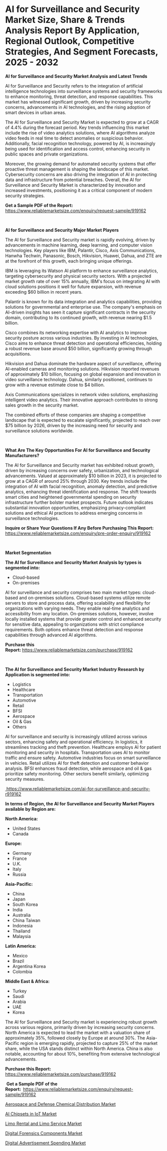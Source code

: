 <p><h1>AI for Surveillance and Security Market Size, Share & Trends Analysis Report By Application, Regional Outlook, Competitive Strategies, And Segment Forecasts, 2025 - 2032</h1></p><p><strong>AI for Surveillance and Security Market Analysis and Latest Trends</strong></p>
<p><p>AI for Surveillance and Security refers to the integration of artificial intelligence technologies into surveillance systems and security frameworks to enhance monitoring, threat detection, and response capabilities. This market has witnessed significant growth, driven by increasing security concerns, advancements in AI technologies, and the rising adoption of smart devices in urban areas.</p><p>The AI for Surveillance and Security Market is expected to grow at a CAGR of 4.4% during the forecast period. Key trends influencing this market include the rise of video analytics solutions, where AI algorithms analyze video feeds in real time to detect anomalies or suspicious behavior. Additionally, facial recognition technology, powered by AI, is increasingly being used for identification and access control, enhancing security in public spaces and private organizations.</p><p>Moreover, the growing demand for automated security systems that offer proactive threat management is shaping the landscape of this market. Cybersecurity concerns are also driving the integration of AI in protecting data and infrastructure from potential breaches. Overall, the AI for Surveillance and Security Market is characterized by innovation and increased investments, positioning it as a critical component of modern security strategies.</p></p>
<p><strong>Get a Sample PDF of the Report:&nbsp;</strong> <a href="https://www.reliablemarketsize.com/enquiry/request-sample/919162?utm_campaign=2130&utm_medium=2&utm_source=Github&utm_content=ia&utm_term=07032025&utm_id=ai-for-surveillance-and-security">https://www.reliablemarketsize.com/enquiry/request-sample/919162</a></p>
<p>&nbsp;</p>
<p><strong>AI for Surveillance and Security Major Market Players</strong></p>
<p><p>The AI for Surveillance and Security market is rapidly evolving, driven by advancements in machine learning, deep learning, and computer vision technologies. Key players like IBM, Palantir, Cisco, Axis Communications, Hanwha Techwin, Panasonic, Bosch, Hikvision, Huawei, Dahua, and ZTE are at the forefront of this growth, each bringing unique offerings.</p><p>IBM is leveraging its Watson AI platform to enhance surveillance analytics, targeting cybersecurity and physical security sectors. With a projected market growth rate of over 15% annually, IBM's focus on integrating AI with cloud solutions positions it well for future expansion, with revenue exceeding $60 billion in recent years.</p><p>Palantir is known for its data integration and analytics capabilities, providing solutions for governmental and enterprise use. The company's emphasis on AI-driven insights has seen it capture significant contracts in the security domain, contributing to its continued growth, with revenue nearing $1.5 billion.</p><p>Cisco combines its networking expertise with AI analytics to improve security posture across various industries. By investing in AI technologies, Cisco aims to enhance threat detection and operational efficiencies, holding a robust revenue base around $50 billion, significantly growing through acquisitions.</p><p>Hikvision and Dahua dominate the hardware aspect of surveillance, offering AI-enabled cameras and monitoring solutions. Hikvision reported revenues of approximately $10 billion, focusing on global expansion and innovation in video surveillance technology. Dahua, similarly positioned, continues to grow with a revenue estimate close to $4 billion.</p><p>Axis Communications specializes in network video solutions, emphasizing intelligent video analytics. Their innovative approach contributes to strong sales growth in the security market.</p><p>The combined efforts of these companies are shaping a competitive landscape that is expected to escalate significantly, projected to reach over $75 billion by 2026, driven by the increasing need for security and surveillance solutions worldwide.</p></p>
<p>&nbsp;</p>
<p><strong>What Are The Key Opportunities For AI for Surveillance and Security Manufacturers?</strong></p>
<p><p>The AI for Surveillance and Security market has exhibited robust growth, driven by increasing concerns over safety, urbanization, and technological advancements. Valued at approximately $10 billion in 2023, it is projected to grow at a CAGR of around 25% through 2030. Key trends include the integration of AI with facial recognition, anomaly detection, and predictive analytics, enhancing threat identification and response. The shift towards smart cities and heightened governmental spending on security infrastructure further bolster market prospects. Future outlook indicates substantial innovation opportunities, emphasizing privacy-compliant solutions and ethical AI practices to address emerging concerns in surveillance technologies.</p></p>
<p><strong>Inquire or Share Your Questions If Any Before Purchasing This Report:</strong> <a href="https://www.reliablemarketsize.com/enquiry/pre-order-enquiry/919162?utm_campaign=2130&utm_medium=2&utm_source=Github&utm_content=ia&utm_term=07032025&utm_id=ai-for-surveillance-and-security">https://www.reliablemarketsize.com/enquiry/pre-order-enquiry/919162</a></p>
<p>&nbsp;</p>
<p><strong>Market Segmentation</strong></p>
<p><strong>The AI for Surveillance and Security Market Analysis by types is segmented into:</strong></p>
<p><ul><li>Cloud-based</li><li>On-premises</li></ul></p>
<p><p>AI for surveillance and security comprises two main market types: cloud-based and on-premises solutions. Cloud-based systems utilize remote servers to store and process data, offering scalability and flexibility for organizations with varying needs. They enable real-time analytics and accessibility from any location. On-premises solutions, however, involve locally installed systems that provide greater control and enhanced security for sensitive data, appealing to organizations with strict compliance requirements. Both options enhance threat detection and response capabilities through advanced AI algorithms.</p></p>
<p><strong>Purchase this Report:&nbsp;</strong><a href="https://www.reliablemarketsize.com/purchase/919162?utm_campaign=2130&utm_medium=2&utm_source=Github&utm_content=ia&utm_term=07032025&utm_id=ai-for-surveillance-and-security">https://www.reliablemarketsize.com/purchase/919162</a></p>
<p>&nbsp;</p>
<p><strong>The AI for Surveillance and Security Market Industry Research by Application is segmented into:</strong></p>
<p><ul><li>Logistics</li><li>Healthcare</li><li>Transportation</li><li>Automotive</li><li>Retail</li><li>BFSI</li><li>Aerospace</li><li>Oil & Gas</li><li>Others</li></ul></p>
<p><p>AI for surveillance and security is increasingly utilized across various sectors, enhancing safety and operational efficiency. In logistics, it streamlines tracking and theft prevention. Healthcare employs AI for patient monitoring and security in hospitals. Transportation uses AI to monitor traffic and ensure safety. Automotive industries focus on smart surveillance in vehicles. Retail utilizes AI for theft detection and customer behavior analysis. BFSI enhances fraud detection, while aerospace and oil & gas prioritize safety monitoring. Other sectors benefit similarly, optimizing security measures.</p></p>
<p><a href="https://www.reliablemarketsize.com/ai-for-surveillance-and-security-r919162?utm_campaign=2130&utm_medium=2&utm_source=Github&utm_content=ia&utm_term=07032025&utm_id=ai-for-surveillance-and-security">&nbsp;https://www.reliablemarketsize.com/ai-for-surveillance-and-security-r919162</a></p>
<p><strong>In terms of Region, the AI for Surveillance and Security Market Players available by Region are:</strong></p>
<p>
    <p> <strong> North America: </strong>
        <ul>
            <li>United States</li>
            <li>Canada</li>
        </ul>
        </p> 
    <p> <strong> Europe: </strong>
        <ul>
            <li>Germany</li>
            <li>France</li>
            <li>U.K.</li>
            <li>Italy</li>
            <li>Russia</li>
        </ul>
        </p> 
    <p> <strong> Asia-Pacific: </strong>
        <ul>
            <li>China</li>
            <li>Japan</li>
            <li>South Korea</li>
            <li>India</li>
            <li>Australia</li>
            <li>China Taiwan</li>
            <li>Indonesia</li>
            <li>Thailand</li>
            <li>Malaysia</li>
        </ul>
        </p> 
    <p> <strong> Latin America: </strong>
        <ul>
            <li>Mexico</li>
            <li>Brazil</li>
            <li>Argentina Korea</li>
            <li>Colombia</li>
        </ul>
        </p> 
    <p> <strong> Middle East & Africa: </strong>
        <ul>
            <li>Turkey</li>
            <li>Saudi</li>
            <li>Arabia</li>
            <li>UAE</li>
            <li>Korea</li>
        </ul>
    </p>
    </p>
<p><p>The AI for Surveillance and Security market is experiencing robust growth across various regions, primarily driven by increasing security concerns. North America is expected to lead the market with a valuation share of approximately 35%, followed closely by Europe at around 30%. The Asia-Pacific region is emerging rapidly, projected to capture 25% of the market share, while the USA stands distinct within North America. China is also notable, accounting for about 10%, benefiting from extensive technological advancements.</p></p>
<p><strong>Purchase this Report: </strong><a href="https://www.reliablemarketsize.com/purchase/919162?utm_campaign=2130&utm_medium=2&utm_source=Github&utm_content=ia&utm_term=07032025&utm_id=ai-for-surveillance-and-security">https://www.reliablemarketsize.com/purchase/919162</a></p>
<p>&nbsp;<strong>Get a Sample PDF of the Report:&nbsp;&nbsp;</strong><a href="https://www.reliablemarketsize.com/enquiry/request-sample/919162?utm_campaign=2130&utm_medium=2&utm_source=Github&utm_content=ia&utm_term=07032025&utm_id=ai-for-surveillance-and-security">https://www.reliablemarketsize.com/enquiry/request-sample/919162</a></p>
<p><strong></strong></p>
<p><p><a href="https://github.com/cayposshefin/Market-Research-Report-List-1/blob/main/aerospace-and-defense-chemical-distribution-market.md?utm_campaign=2130&utm_medium=2&utm_source=Github&utm_content=ia&utm_term=07032025&utm_id=ai-for-surveillance-and-security">Aerospace and Defense Chemical Distribution Market</a></p><p><a href="https://github.com/busamoleankk/Market-Research-Report-List-1/blob/main/ai-chipsets-in-iot-market.md?utm_campaign=2130&utm_medium=2&utm_source=Github&utm_content=ia&utm_term=07032025&utm_id=ai-for-surveillance-and-security">AI Chipsets in IoT Market</a></p><p><a href="https://github.com/marcayaminig/Market-Research-Report-List-1/blob/main/limo-rental-and-limo-service-market.md?utm_campaign=2130&utm_medium=2&utm_source=Github&utm_content=ia&utm_term=07032025&utm_id=ai-for-surveillance-and-security">Limo Rental and Limo Service Market</a></p><p><a href="https://github.com/yodhafirorae/Market-Research-Report-List-1/blob/main/digital-forensics-components-market.md?utm_campaign=2130&utm_medium=2&utm_source=Github&utm_content=ia&utm_term=07032025&utm_id=ai-for-surveillance-and-security">Digital Forensics Components Market</a></p><p><a href="https://github.com/chillwervenu/Market-Research-Report-List-1/blob/main/digital-advertisement-spending-market.md?utm_campaign=2130&utm_medium=2&utm_source=Github&utm_content=ia&utm_term=07032025&utm_id=ai-for-surveillance-and-security">Digital Advertisement Spending Market</a></p></p>